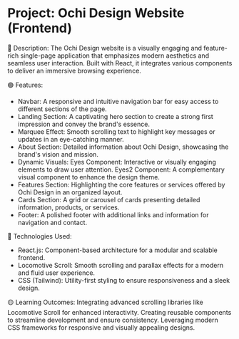 # Project: Ochi Design Website (Frontend)
🔴 Description:
The Ochi Design website is a visually engaging and feature-rich single-page application that emphasizes modern aesthetics and seamless user interaction. Built with React, it integrates various components to deliver an immersive browsing experience.

🟢 Features:
* Navbar:
A responsive and intuitive navigation bar for easy access to different sections of the page.
* Landing Section:
A captivating hero section to create a strong first impression and convey the brand's essence.
* Marquee Effect:
Smooth scrolling text to highlight key messages or updates in an eye-catching manner.
* About Section:
Detailed information about Ochi Design, showcasing the brand's vision and mission.
* Dynamic Visuals:
Eyes Component: Interactive or visually engaging elements to draw user attention.
Eyes2 Component: A complementary visual component to enhance the design theme.
* Features Section:
Highlighting the core features or services offered by Ochi Design in an organized layout.
* Cards Section:
A grid or carousel of cards presenting detailed information, products, or services.
* Footer:
A polished footer with additional links and information for navigation and contact.

🔵 Technologies Used:
- React.js: Component-based architecture for a modular and scalable frontend.
- Locomotive Scroll: Smooth scrolling and parallax effects for a modern and fluid user experience.
- CSS (Tailwind): Utility-first styling to ensure responsiveness and a sleek design.

🟡 Learning Outcomes:
Integrating advanced scrolling libraries like Locomotive Scroll for enhanced interactivity.
Creating reusable components to streamline development and ensure consistency.
Leveraging modern CSS frameworks for responsive and visually appealing designs.
